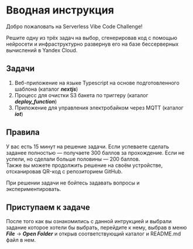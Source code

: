 # Вводная инструкция

Добро пожаловать на Serverless Vibe Code Challenge!

Решите одну из трёх задач на выбор, сгенерировав код с помощью нейросети и инфраструктурно развернув его на базе бессерверных вычислений в Yandex Cloud.

## Задачи

1. Веб-приложение на языке Typescript на основе подготовленного шаблона (каталог ***nextjs***)
2. Процесс для очистки S3 бакета по триггеру (каталог ***deploy_function***)
3. Приложение для управления электробайком через MQTT (каталог ***iot***)

## Правила

У вас есть 15 минут на решение задачи. Если успеваете сделать заданее полностью — получаете 300 баллов за прохождение. Если не успели, но сделали больше половины —  200 баллов.  
Также вы можете продолжить решение на своём устройстве, отсканировав QR-код с репозиторием GitHub.

При решении задачи не бойтесь задавать вопросы и экспериментировать.

## Приступаем к задаче

После того как вы ознакомились с данной интрукцией и выбрали задание которое хотели бы выбрать, перейдите к нему, выбрав в меню ***File*** -> ***Open Folder*** и открыв соответствующий каталог и README.md файл в нем.
